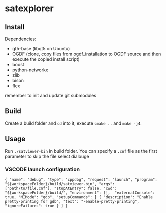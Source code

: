 # satexplorer

## Install

Dependencies:

- qt5-base (libqt5 on Ubuntu)
- OGDF (clone, copy files from ogdf_installation to OGDF source and then execute the copied install script)
- boost
- python-networkx
- zlib
- bison
- flex

remember to init and update git submodules

## Build

Create a build folder and `cd` into it, execute `cmake ..` and `make -j4`.

## Usage

Run `./satviewer-bin` in build folder.
You can specify a `.cnf` file as the first parameter to skip the file select dialouge

### VSCODE launch configuration

``
{
            "name": "debug",
            "type": "cppdbg",
            "request": "launch",
            "program": "${workspaceFolder}/build/satviewer-bin",
            "args": ["path/to/file.cnf"],
            "stopAtEntry": false,
            "cwd": "${workspaceFolder}/build/",
            "environment": [], 
            "externalConsole": true,
            "MIMode": "gdb",
            "setupCommands": [
                {
                    "description": "Enable pretty-printing for gdb",
                    "text": "-enable-pretty-printing",
                    "ignoreFailures": true
                }
            ]
        }
``
